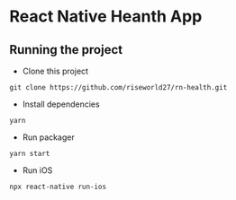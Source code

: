 # React Native Heanth App

## Running the project

- Clone this project
```
git clone https://github.com/riseworld27/rn-health.git
```

- Install dependencies
```
yarn
```

- Run packager
```
yarn start
```

- Run iOS
```
npx react-native run-ios
```

